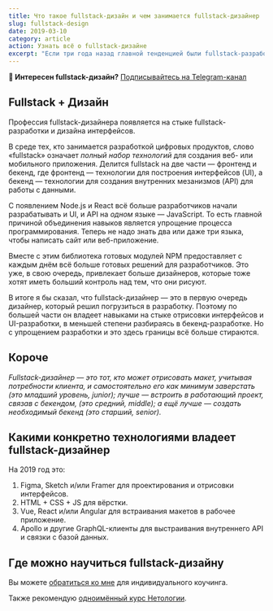 ```yaml
---
title: Что такое fullstack-дизайн и чем занимается fullstack-дизайнер
slug: fullstack-design
date: 2019-03-10
category: article
action: Узнать всё о fullstack-дизайне
excerpt: "Если три года назад главной тенденцией были fullstack-разработчики, то сегодня это — fullstack-дизайнеры. В этой статье я расскажу, с чем это связано и как стать fullstack-дизайнером."
---
```


**📰 Интересен fullstack-дизайн?** [Подписывайтесь на Telegram-канал](http://t-do.ru/fullstackdesign)

## Fullstack + Дизайн

Профессия fullstack-дизайнера появляется на стыке fullstack-разработки и дизайна интерфейсов.

В среде тех, кто занимается разработкой цифровых продуктов, слово «fullstack» означает *полный набор технологий* для создания веб- или мобильного приложения. Делится fullstack на две части — фронтенд и бекенд, где фронтенд — технологии для построения интерфейсов (UI), а бекенд — технологии для создания внутренних мезанизмов (API) для работы с данными.

С появлением Node.js и React всё больше разработчиков начали разрабатывать и UI, и API на *одном* языке — JavaScript. То есть главной причиной объединения навыков является упрощение процесса программирования. Теперь не надо знать два или даже три языка, чтобы написать сайт или веб-приложение.

Вместе с этим библиотека готовых модулей NPM предоставляет с каждым днём всё больше готовых решений для разработчиков. Это уже, в свою очередь, привлекает больше дизайнеров, которые тоже хотят иметь больший контроль над тем, что они рисуют.

В итоге я бы сказал, что fullstack-дизайнер — это в первую очередь дизайнер, который решил погрузиться в разработку. Поэтому по большей части он владеет навыками на стыке отрисовки интерфейсов и UI-разработки, в меньшей степени разбираясь в бекенд-разработке. Но с упрощением разработки и это здесь границы всё больше стираются.  

## Короче

*Fullstack-дизайнер — это тот, кто может отрисовать макет, учитывая потребности клиента, и самостоятельно его как минимум заверстать (это младший уровень, junior); лучше — встроить в работающий проект, связав с бекендом, (это средний, middle); а ещё лучше — создать необходимый бекенд (это старший, senior).*

## Какими конкретно технологиями владеет fullstack-дизайнер

На 2019 год это:

1. Figma, Sketch и/или Framer для проектирования и отрисовки интерфейсов.
2. HTML + CSS + JS для вёрстки.
3. Vue, React и/или Angular для встраивания макетов в рабочее приложение.
4. Apollo и другие GraphQL-клиенты для выстраивания внутреннего API и связки с базой данных.

## Где можно научиться fullstack-дизайну

Вы можете [обратиться ко мне](/#contact) для индивидуального коучинга.

Также рекомендую [одноимённый курс Нетологии](https://netology.ru/programs/fullstack-designer?pid=up2973807).
